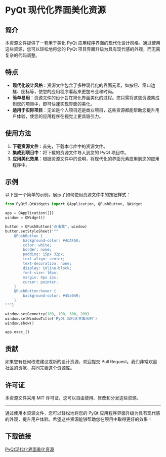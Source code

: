 # PyQt 现代化界面美化资源

## 简介

本资源文件提供了一套用于美化 PyQt 应用程序界面的现代化设计风格。通过使用这些资源，您可以轻松地将您的 PyQt 项目界面升级为具有现代感的外观，而无需复杂的代码调整。

## 特点

- **现代化设计风格**：资源文件包含了多种现代化的界面元素，如按钮、窗口边框、图标等，使您的应用程序看起来更加专业和时尚。
- **简单易用**：资源文件的设计旨在简化界面美化的过程。您只需将这些资源集成到您的项目中，即可快速实现界面的美化。
- **适用于实际项目**：无论是个人项目还是商业项目，这些资源都能帮助您提升用户体验，使您的应用程序在视觉上更具吸引力。

## 使用方法

1. **下载资源文件**：首先，下载本仓库中的资源文件。
2. **集成到项目中**：将下载的资源文件导入到您的 PyQt 项目中。
3. **应用美化效果**：根据资源文件中的说明，将现代化的界面元素应用到您的应用程序中。

## 示例

以下是一个简单的示例，展示了如何使用资源文件中的按钮样式：

```python
from PyQt5.QtWidgets import QApplication, QPushButton, QWidget

app = QApplication([])
window = QWidget()

button = QPushButton("点击我", window)
button.setStyleSheet("""
    QPushButton {
        background-color: #4CAF50;
        color: white;
        border: none;
        padding: 15px 32px;
        text-align: center;
        text-decoration: none;
        display: inline-block;
        font-size: 16px;
        margin: 4px 2px;
        cursor: pointer;
    }
    QPushButton:hover {
        background-color: #45a049;
    }
""")

window.setGeometry(100, 100, 300, 200)
window.setWindowTitle('PyQt 现代化界面示例')
window.show()

app.exec_()
```

## 贡献

如果您有任何改进建议或新的设计资源，欢迎提交 Pull Request。我们非常欢迎社区的贡献，共同完善这个资源库。

## 许可证

本资源文件采用 MIT 许可证，您可以自由使用、修改和分发这些资源。

---

通过使用本资源文件，您可以轻松地将您的 PyQt 应用程序界面升级为具有现代感的外观，提升用户体验。希望这些资源能够帮助您在项目中取得更好的效果！

## 下载链接

[PyQt现代化界面美化资源](https://pan.quark.cn/s/af89e85755bf)